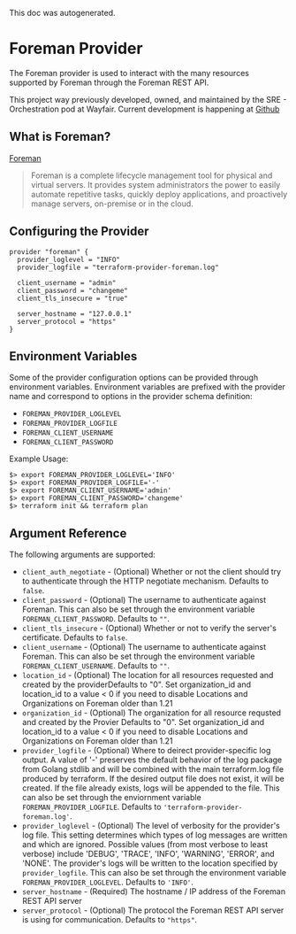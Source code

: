 This doc was autogenerated.

# Foreman Provider

The Foreman provider is used to interact with the many resources supported by
Foreman through the Foreman REST API.

This project way previously developed, owned, and maintained by the SRE -
Orchestration pod at Wayfair. Current development is happening at
[Github](https://github.com/HanseMerkur/terraform-provider-foreman)

## What is Foreman?

[Foreman](https://www.theforeman.org/)

> Foreman is a complete lifecycle management tool for physical and virtual
> servers. It provides system administrators the power to easily automate
> repetitive tasks, quickly deploy applications, and proactively manage servers,
> on-premise or in the cloud.

## Configuring the Provider

```
provider "foreman" {
  provider_loglevel = "INFO"
  provider_logfile = "terraform-provider-foreman.log"

  client_username = "admin"
  client_password = "changeme"
  client_tls_insecure = "true"

  server_hostname = "127.0.0.1"
  server_protocol = "https"
}
```

## Environment Variables

Some of the provider configuration options can be provided through environment
variables.  Environment variables are prefixed with the provider name and
correspond to options in the provider schema definition:

* `FOREMAN_PROVIDER_LOGLEVEL`
* `FOREMAN_PROVIDER_LOGFILE`
* `FOREMAN_CLIENT_USERNAME`
* `FOREMAN_CLIENT_PASSWORD`

Example Usage:

```
$> export FOREMAN_PROVIDER_LOGLEVEL='INFO'
$> export FOREMAN_PROVIDER_LOGFILE='-'
$> export FOREMAN_CLIENT_USERNAME='admin'
$> export FOREMAN_CLIENT_PASSWORD='changeme'
$> terraform init && terraform plan
```

## Argument Reference

The following arguments are supported:

- `client_auth_negotiate` - (Optional) Whether or not the client should try to authenticate through the HTTP negotiate mechanism. Defaults to `false`.
- `client_password` - (Optional) The username to authenticate against Foreman. This can also be set through the environment variable `FOREMAN_CLIENT_PASSWORD`. Defaults to `""`.
- `client_tls_insecure` - (Optional) Whether or not to verify the server's certificate. Defaults to `false`.
- `client_username` - (Optional) The username to authenticate against Foreman. This can also be set through the environment variable `FOREMAN_CLIENT_USERNAME`. Defaults to `""`.
- `location_id` - (Optional) The location for all resources requested and created by the providerDefaults to "0". Set organization_id and location_id to a value < 0 if you need to disable Locations and Organizations on Foreman older than 1.21
- `organization_id` - (Optional) The organization for all resource requsted and created by the Provier Defaults to "0". Set organization_id and location_id to a value < 0 if you need to disable Locations and Organizations on Foreman older than 1.21
- `provider_logfile` - (Optional) Where to deirect provider-specific log output. A value of '-' preserves the default behavior of the log package from Golang stdlib and will be combined with the main terraform.log file produced by terraform. If the desired output file does not exist, it will be created. If the file already exists, logs will be appended to the file. This can also be set through the enviornment variable `FOREMAN_PROVIDER_LOGFILE`. Defaults to `'terraform-provider-foreman.log'`.
- `provider_loglevel` - (Optional) The level of verbosity for the provider's log file. This setting determines which types of log messages are written and which are ignored. Possible values (from most verbose to least verbose) include 'DEBUG', 'TRACE', 'INFO', 'WARNING', 'ERROR', and 'NONE'.  The provider's logs will be written to the location specified by `provider_logfile`. This can also be set through the environment variable `FOREMAN_PROVIDER_LOGLEVEL`. Defaults to `'INFO'`.
- `server_hostname` - (Required) The hostname / IP address of the Foreman REST API server
- `server_protocol` - (Optional) The protocol the Foreman REST API server is using for communication. Defaults to `"https"`.

